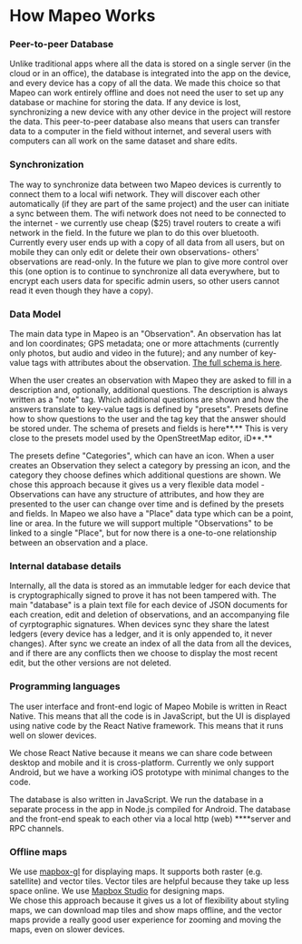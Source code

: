 # How Mapeo Works

### **Peer-to-peer Database**

Unlike traditional apps where all the data is stored on a single server \(in the cloud or in an office\), the database is integrated into the app on the device, and every device has a copy of all the data. We made this choice so that Mapeo can work entirely offline and does not need the user to set up any database or machine for storing the data. If any device is lost, synchronizing a new device with any other device in the project will restore the data. This peer-to-peer database also means that users can transfer data to a computer in the field without internet, and several users with computers can all work on the same dataset and share edits.

### **Synchronization**

The way to synchronize data between two Mapeo devices is currently to connect them to a local wifi network. They will discover each other automatically \(if they are part of the same project\) and the user can initiate a sync between them. The wifi network does not need to be connected to the internet - we currently use cheap \($25\) travel routers to create a wifi network in the field. In the future we plan to do this over bluetooth. Currently every user ends up with a copy of all data from all users, but on mobile they can only edit or delete their own observations- others' observations are read-only. In the future we plan to give more control over this \(one option is to continue to synchronize all data everywhere, but to encrypt each users data for specific admin users, so other users cannot read it even though they have a copy\).

### **Data Model**

The main data type in Mapeo is an "Observation". An observation has lat and lon coordinates; GPS metadata; one or more attachments \(currently only photos, but audio and video in the future\); and any number of key-value tags with attributes about the observation. [The full schema is here](https://github.com/digidem/mapeo-schema/blob/master/docs/observation.md).

When the user creates an observation with Mapeo they are asked to fill in a description and, optionally, additional questions. The description is always written as a "note" tag. Which additional questions are shown and how the answers translate to key-value tags is defined by "presets". Presets define how to show questions to the user and the tag key that the answer should be stored under. The schema of presets and fields is here**.** This is very close to the presets model used by the OpenStreetMap editor, iD**.**

The presets define "Categories", which can have an icon. When a user creates an Observation they select a category by pressing an icon, and the category they choose defines which additional questions are shown. We chose this approach because it gives us a very flexible data model - Observations can have any structure of attributes, and how they are presented to the user can change over time and is defined by the presets and fields. In Mapeo we also have a "Place" data type which can be a point, line or area. In the future we will support multiple "Observations" to be linked to a single "Place", but for now there is a one-to-one relationship between an observation and a place.

### **Internal database details**

Internally, all the data is stored as an immutable ledger for each device that is cryptographically signed to prove it has not been tampered with. The main "database" is a plain text file for each device of JSON documents for each creation, edit and deletion of observations, and an accompanying file of cyrptographic signatures. When devices sync they share the latest ledgers \(every device has a ledger, and it is only appended to, it never changes\). After sync we create an index of all the data from all the devices, and if there are any conflicts then we choose to display the most recent edit, but the other versions are not deleted.

### **Programming languages**

The user interface and front-end logic of Mapeo Mobile is written in React Native. This means that all the code is in JavaScript, but the UI is displayed using native code by the React Native framework. This means that it runs well on slower devices.

We chose React Native because it means we can share code between desktop and mobile and it is cross-platform. Currently we only support Android, but we have a working iOS prototype with minimal changes to the code.

The database is also written in JavaScript. We run the database in a separate process in the app in Node.js compiled for Android. The database and the front-end speak to each other via a local http \(web\) ****server and RPC channels.

### **Offline maps**

We use [mapbox-gl](https://github.com/mapbox/mapbox-gl-native) for displaying maps. It supports both raster \(e.g. satellite\) and vector tiles. Vector tiles are helpful because they take up less space online. We use [Mapbox Studio](https://www.mapbox.com/mapbox-studio/) for designing maps.  
We chose this approach because it gives us a lot of flexibility about styling maps, we can download map tiles and show maps offline, and the vector maps provide a really good user experience for zooming and moving the maps, even on slower devices.

